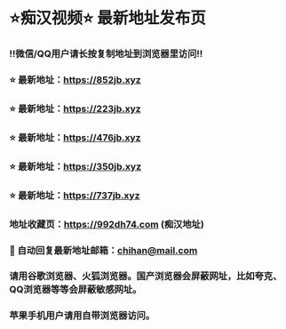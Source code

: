 # ⭐️痴汉视频⭐️ 最新地址发布页

### ‼️微信/QQ用户请长按复制地址到浏览器里访问‼️

### ⭐️ 最新地址：https://852jb.xyz

### ⭐️ 最新地址：https://223jb.xyz

### ⭐️ 最新地址：https://476jb.xyz

### ⭐️ 最新地址：https://350jb.xyz

### ⭐️ 最新地址：https://737jb.xyz



### 地址收藏页：https://992dh74.com (痴汉地址)
### 📧 自动回复最新地址邮箱：chihan@mail.com
### 请用谷歌浏览器、火狐浏览器。国产浏览器会屏蔽网址，比如夸克、QQ浏览器等等会屏蔽敏感网址。
### 苹果手机用户请用自带浏览器访问。
